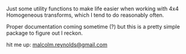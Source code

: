 Just some utility functions to make life easier when working with
4x4 Homogeneous transforms, which I tend to do reasonably often.

Proper documentation coming sometime (?) but this is a pretty simple package
to figure out I reckon.

hit me up: malcolm.reynolds@gmail.com
